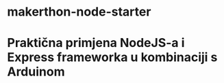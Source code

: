 # makerthon-node-starter

# Praktična primjena NodeJS-a i Express frameworka u kombinaciji s Arduinom
